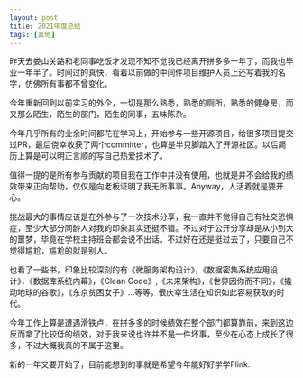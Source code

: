 ```yaml
---
layout: post
title: 2021年度总结
tags: [其他]
---
```


昨天去娄山关路和老同事吃饭才发现不知不觉我已经离开拼多多一年了，而我也毕业一年半了。时间过的真快，看着以前做的中间件项目维护人员上还写着我的名字，仿佛所有事都不曾变化。

今年重新回到以前实习的外企，一切是那么熟悉，熟悉的厕所，熟悉的健身房，而又那么陌生，陌生的部门，陌生的同事，五味陈杂。

今年几乎所有的业余时间都花在学习上，开始参与一些开源项目，给很多项目提交过PR，最后侥幸收获了两个committer，也算是半只脚踏入了开源社区。以后简历上算是可以明正言顺的写自己热爱技术了。

值得一提的是所有参与贡献的项目我在工作中并没有使用，也就是并不会给我的绩效带来正向帮助，仅仅是向老板证明了我无所事事。Anyway，人活着就是要开心。

挑战最大的事情应该是在外参与了一次技术分享，我一直并不觉得自己有社交恐惧症，至少大部分同龄人对我的印象其实还挺不错。不过对于公开分享却是从小到大的噩梦，毕竟在学校主持班会都会说不出话。不过好在还是挺过去了，只要自己不觉得尴尬，尴尬的就是别人。

也看了一些书，印象比较深刻的有《微服务架构设计》，《数据密集系统应用设计》，《数据库系统内幕》，《Clean Code》,《未来架构》，《世界因你而不同》，《撬动地球的谷歌》，《东京贫困女子》...等等，很庆幸生活在知识如此容易获取的时代。

今年工作上算是遭遇滑铁卢，在拼多多的时候绩效在整个部门都算靠前，来到这边反而拿了比较低的绩效，对于我来说也许并不是一件坏事，至少在心态上成长了很多，不过大概我真的不属于这里。

新的一年又要开始了，目前能想到的事就是希望今年能好好学学Flink.